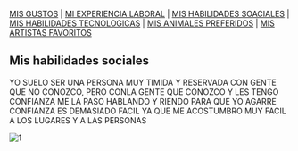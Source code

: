 [MIS GUSTOS](Mis_gustos.md) | [MI EXPERIENCIA LABORAL](Mi_experiencia_laboral.md) | [MIS HABILIDADES SOACIALES](Mis_habilidades_sociales.md) | [MIS HABILIDADES TECNOLOGICAS](Mis_habilidades_tecnológicas.md) | [MIS ANIMALES PREFERIDOS](mis_animales_preferidos.md) | [MIS ARTISTAS FAVORITOS](mis_artistas_favoritos.md)
## Mis habilidades sociales
YO SUELO SER UNA PERSONA MUY TIMIDA Y RESERVADA CON GENTE QUE NO CONOZCO, PERO CONLA GENTE QUE CONOZCO Y LES TENGO CONFIANZA ME LA PASO HABLANDO Y RIENDO 
PARA QUE YO AGARRE CONFIANZA ES DEMASIADO FACIL YA QUE ME ACOSTUMBRO MUY FACIL A LOS LUGARES Y A LAS PERSONAS

![1](http://strategy2c.files.wordpress.com/2009/03/tegning-kommunikation1.jpg)
